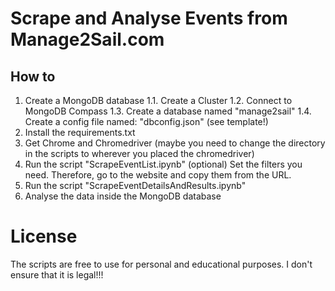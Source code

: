# Scrape and Analyse Events from Manage2Sail.com

## How to
1. Create a MongoDB database
   1.1. Create a Cluster
   1.2. Connect to MongoDB Compass
   1.3. Create a database named "manage2sail"
   1.4. Create a config file named: "dbconfig.json" (see template!)
2. Install the requirements.txt
3. Get Chrome and Chromedriver (maybe you need to change the directory in the scripts to wherever you placed the chromedriver)
4. Run the script "ScrapeEventList.ipynb"
   (optional) Set the filters you need. Therefore, go to the website and copy them from the URL.
5. Run the script "ScrapeEventDetailsAndResults.ipynb"
6. Analyse the data inside the MongoDB database

# License
The scripts are free to use for personal and educational purposes. I don't ensure that it is legal!!!
